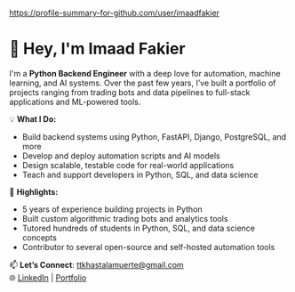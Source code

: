 https://profile-summary-for-github.com/user/imaadfakier

# 👋 Hey, I'm Imaad Fakier

I'm a **Python Backend Engineer** with a deep love for automation, machine learning, and AI systems. Over the past few years, I’ve built a portfolio of projects ranging from trading bots and data pipelines to full-stack applications and ML-powered tools.

💡 **What I Do:**
- Build backend systems using Python, FastAPI, Django, PostgreSQL, and more
- Develop and deploy automation scripts and AI models
- Design scalable, testable code for real-world applications
- Teach and support developers in Python, SQL, and data science

📌 **Highlights:**
- 5 years of experience building projects in Python
- Built custom algorithmic trading bots and analytics tools
- Tutored hundreds of students in Python, SQL, and data science concepts
- Contributor to several open-source and self-hosted automation tools

📫 **Let’s Connect**: ttkhastalamuerte@gmail.com  
🌐 [LinkedIn](https://www.linkedin.com/in/imaad-fakier-665007203/) | [Portfolio](https://online-portfolio-design.fly.dev/)

<!---
imaadfakier/imaadfakier is a ✨ special ✨ repository because its `README.md` (this file) appears on your GitHub profile.
You can click the Preview link to take a look at your changes.
--->
